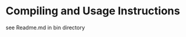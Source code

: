 
Compiling and Usage Instructions
================================

see Readme.md in bin directory

